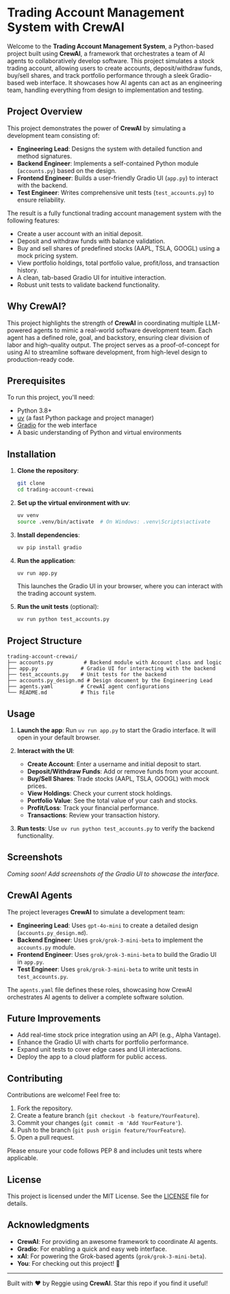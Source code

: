 # Trading Account Management System with CrewAI

Welcome to the **Trading Account Management System**, a Python-based project built using **CrewAI**, a framework that orchestrates a team of AI agents to collaboratively develop software. This project simulates a stock trading account, allowing users to create accounts, deposit/withdraw funds, buy/sell shares, and track portfolio performance through a sleek Gradio-based web interface. It showcases how AI agents can act as an engineering team, handling everything from design to implementation and testing.

## Project Overview

This project demonstrates the power of **CrewAI** by simulating a development team consisting of:
- **Engineering Lead**: Designs the system with detailed function and method signatures.
- **Backend Engineer**: Implements a self-contained Python module (`accounts.py`) based on the design.
- **Frontend Engineer**: Builds a user-friendly Gradio UI (`app.py`) to interact with the backend.
- **Test Engineer**: Writes comprehensive unit tests (`test_accounts.py`) to ensure reliability.

The result is a fully functional trading account management system with the following features:
- Create a user account with an initial deposit.
- Deposit and withdraw funds with balance validation.
- Buy and sell shares of predefined stocks (AAPL, TSLA, GOOGL) using a mock pricing system.
- View portfolio holdings, total portfolio value, profit/loss, and transaction history.
- A clean, tab-based Gradio UI for intuitive interaction.
- Robust unit tests to validate backend functionality.

## Why CrewAI?

This project highlights the strength of **CrewAI** in coordinating multiple LLM-powered agents to mimic a real-world software development team. Each agent has a defined role, goal, and backstory, ensuring clear division of labor and high-quality output. The project serves as a proof-of-concept for using AI to streamline software development, from high-level design to production-ready code.

## Prerequisites

To run this project, you'll need:
- Python 3.8+
- [uv](https://github.com/astral-sh/uv) (a fast Python package and project manager)
- [Gradio](https://www.gradio.app/) for the web interface
- A basic understanding of Python and virtual environments

## Installation

1. **Clone the repository**:
   ```bash
   git clone 
   cd trading-account-crewai
   ```

2. **Set up the virtual environment with uv**:
   ```bash
   uv venv
   source .venv/bin/activate  # On Windows: .venv\Scripts\activate
   ```

3. **Install dependencies**:
   ```bash
   uv pip install gradio
   ```

4. **Run the application**:
   ```bash
   uv run app.py
   ```
   This launches the Gradio UI in your browser, where you can interact with the trading account system.

5. **Run the unit tests** (optional):
   ```bash
   uv run python test_accounts.py
   ```

## Project Structure

```plaintext
trading-account-crewai/
├── accounts.py          # Backend module with Account class and logic
├── app.py              # Gradio UI for interacting with the backend
├── test_accounts.py    # Unit tests for the backend
├── accounts.py_design.md # Design document by the Engineering Lead
├── agents.yaml         # CrewAI agent configurations
└── README.md           # This file
```

## Usage

1. **Launch the app**:
   Run `uv run app.py` to start the Gradio interface. It will open in your default browser.

2. **Interact with the UI**:
   - **Create Account**: Enter a username and initial deposit to start.
   - **Deposit/Withdraw Funds**: Add or remove funds from your account.
   - **Buy/Sell Shares**: Trade stocks (AAPL, TSLA, GOOGL) with mock prices.
   - **View Holdings**: Check your current stock holdings.
   - **Portfolio Value**: See the total value of your cash and stocks.
   - **Profit/Loss**: Track your financial performance.
   - **Transactions**: Review your transaction history.

3. **Run tests**:
   Use `uv run python test_accounts.py` to verify the backend functionality.

## Screenshots

*Coming soon! Add screenshots of the Gradio UI to showcase the interface.*

## CrewAI Agents

The project leverages **CrewAI** to simulate a development team:
- **Engineering Lead**: Uses `gpt-4o-mini` to create a detailed design (`accounts.py_design.md`).
- **Backend Engineer**: Uses `grok/grok-3-mini-beta` to implement the `accounts.py` module.
- **Frontend Engineer**: Uses `grok/grok-3-mini-beta` to build the Gradio UI in `app.py`.
- **Test Engineer**: Uses `grok/grok-3-mini-beta` to write unit tests in `test_accounts.py`.

The `agents.yaml` file defines these roles, showcasing how CrewAI orchestrates AI agents to deliver a complete software solution.

## Future Improvements

- Add real-time stock price integration using an API (e.g., Alpha Vantage).
- Enhance the Gradio UI with charts for portfolio performance.
- Expand unit tests to cover edge cases and UI interactions.
- Deploy the app to a cloud platform for public access.

## Contributing

Contributions are welcome! Feel free to:
1. Fork the repository.
2. Create a feature branch (`git checkout -b feature/YourFeature`).
3. Commit your changes (`git commit -m 'Add YourFeature'`).
4. Push to the branch (`git push origin feature/YourFeature`).
5. Open a pull request.

Please ensure your code follows PEP 8 and includes unit tests where applicable.

## License

This project is licensed under the MIT License. See the [LICENSE](LICENSE) file for details.

## Acknowledgments

- **CrewAI**: For providing an awesome framework to coordinate AI agents.
- **Gradio**: For enabling a quick and easy web interface.
- **xAI**: For powering the Grok-based agents (`grok/grok-3-mini-beta`).
- **You**: For checking out this project! 🚀

---

Built with ❤️ by Reggie using **CrewAI**. Star this repo if you find it useful!
